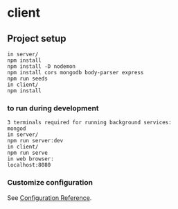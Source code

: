 # client

## Project setup
```
in server/
npm install
npm install -D nodemon
npm install cors mongodb body-parser express
npm run seeds
in client/
npm install
```

### to run during development
```
3 terminals required for running background services:
mongod
in server/
npm run server:dev
in client/
npm run serve
in web browser:
localhost:8080
```


### Customize configuration
See [Configuration Reference](https://cli.vuejs.org/config/).
